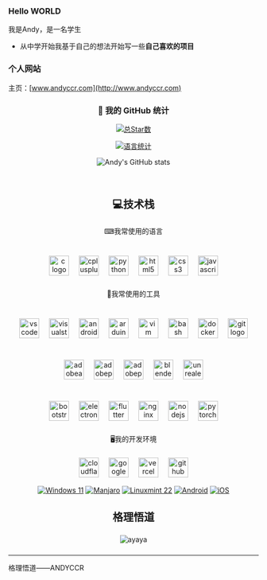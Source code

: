 ### Hello WORLD
我是Andy，是一名学生<OVER>

- 从中学开始我基于自己的想法开始写一些**自己喜欢的项目**


### 个人网站
主页：[www.andyccr.com](http://www.andyccr.com)  

<!-- 徽章区 -->
<div align="center">

### 🌟 我的 GitHub 统计

[![总Star数](https://img.shields.io/github/stars/Andyccr?label=总Stars&style=for-the-badge&color=gold)](https://github.com/Andyccr)

[![语言统计](https://github-readme-stats.vercel.app/api/top-langs/?username=Andyccr&layout=compact)](https://github.com/Andyccr)

![Andy's GitHub stats](https://github-readme-stats.vercel.app/api?username=Andyccr&show_icons=true&theme=transparent)
</div>

<br clear="both">



<h2 align="center">💻技术栈</h2>

###

<p align="center">⌨我常使用的语言</p>

###

<br clear="both">

<div align="center">
  <img src="https://skillicons.dev/icons?i=c" height="40" alt="c logo"  />
  <img width="12" />
  <img src="https://skillicons.dev/icons?i=cpp" height="40" alt="cplusplus logo"  />
  <img width="12" />
  <img src="https://skillicons.dev/icons?i=py" height="40" alt="python logo"  />
  <img width="12" />
  <img src="https://skillicons.dev/icons?i=html" height="40" alt="html5 logo"  />
  <img width="12" />
  <img src="https://skillicons.dev/icons?i=css" height="40" alt="css3 logo"  />
  <img width="12" />
  <img src="https://skillicons.dev/icons?i=js" height="40" alt="javascript logo"  />
</div>

###

<p align="center">💾我常使用的工具</p>

###

<br clear="both">

<div align="center">
  <img src="https://skillicons.dev/icons?i=vscode" height="40" alt="vscode logo"  />
  <img width="12" />
  <img src="https://skillicons.dev/icons?i=visualstudio" height="40" alt="visualstudio logo"  />
  <img width="12" />
  <img src="https://skillicons.dev/icons?i=androidstudio" height="40" alt="androidstudio logo"  />
  <img width="12" />
  <img src="https://skillicons.dev/icons?i=arduino" height="40" alt="arduino logo"  />
  <img width="12" />
  <img src="https://skillicons.dev/icons?i=vim" height="40" alt="vim logo"  />
  <img width="12" />
  <img src="https://skillicons.dev/icons?i=bash" height="40" alt="bash logo"  />
  <img width="12" />
  <img src="https://skillicons.dev/icons?i=docker" height="40" alt="docker logo"  />
  <img width="12" />
  <img src="https://skillicons.dev/icons?i=git" height="40" alt="git logo"  />
</div>

###

<br clear="both">

<div align="center">
  <img src="https://skillicons.dev/icons?i=ae" height="40" alt="adobeaftereffects logo"  />
  <img width="12" />
  <img src="https://skillicons.dev/icons?i=pr" height="40" alt="adobepremierepro logo"  />
  <img width="12" />
  <img src="https://skillicons.dev/icons?i=ps" height="40" alt="adobephotoshop logo"  />
  <img width="12" />
  <img src="https://skillicons.dev/icons?i=blender" height="40" alt="blender logo"  />
  <img width="12" />
  <img src="https://skillicons.dev/icons?i=unreal" height="40" alt="unrealengine logo"  />
</div>

###

<br clear="both">

<div align="center">
  <img src="https://skillicons.dev/icons?i=bootstrap" height="40" alt="bootstrap logo"  />
  <img width="12" />
  <img src="https://skillicons.dev/icons?i=electron" height="40" alt="electron logo"  />
  <img width="12" />
  <img src="https://skillicons.dev/icons?i=flutter" height="40" alt="flutter logo"  />
  <img width="12" />
  <img src="https://skillicons.dev/icons?i=nginx" height="40" alt="nginx logo"  />
  <img width="12" />
  <img src="https://skillicons.dev/icons?i=nodejs" height="40" alt="nodejs logo"  />
  <img width="12" />
  <img src="https://skillicons.dev/icons?i=pytorch" height="40" alt="pytorch logo"  />
</div>

###

<p align="center">🖥️我的开发环境</p>

###

<div align="center">
  <img src="https://skillicons.dev/icons?i=cloudflare" height="40" alt="cloudflare logo"  />
  <img width="12" />
  <img src="https://skillicons.dev/icons?i=gcp" height="40" alt="googlecloud logo"  />
  <img width="12" />
  <img src="https://skillicons.dev/icons?i=vercel" height="40" alt="vercel logo"  />
  <img width="12" />
  <img src="https://skillicons.dev/icons?i=github" height="40" alt="github logo"  />
</div>

<p></p>

<div align="center">
<a href="https://www.microsoft.com/windows11"><img src="https://img.shields.io/badge/Windows%2011-00BBFF?style=flat-square&logo=Windows&logoColor=FFFFFF&labelColor=00BBFF" alt="Windows 11"></a>
<a href="https://manjaro.org"><img src="https://img.shields.io/badge/Manjaro-00C000?style=flat-square&logo=manjaro&logoColor=FFFFFF&labelColor=00C000" alt="Manjaro"></a>
<a href="https://www.linuxmint.com/"><img src="https://img.shields.io/badge/Linuxmint%2022-00C000?style=flat-square&logo=linuxmint&logoColor=FFFFFF" alt="Linuxmint 22"></a>
<a href="https://www.android.com/"><img src="https://img.shields.io/badge/Android-00C000?style=flat-square&logo=android&logoColor=FFFFFF&labelColor=00C000" alt="Android"></a>
<a href="https://www.apple.com/ios"><img src="https://img.shields.io/badge/iOS-4F4F4F?style=flat-square&logo=apple&logoColor=FFFFFF&labelColor=4F4F4F" alt="iOS"></a>
</div>

<p></p>


###

<h2 align="center">格理悟道</h2>

###

<div align="center">
  <img src="https://count.ayaya.beauty/get/@Andyccr?theme=rule34" alt="ayaya">
</div>

###

---
格理悟道——ANDYCCR
